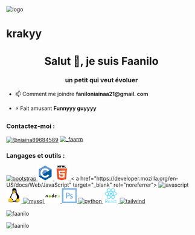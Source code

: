 ![logo](https://github.com/Faanilo/krakyy/blob/main/krakyy.png)
# krakyy
<h1 align="center">Salut 👋, je suis Faanilo</h1>
<h3 align="center">un petit qui veut évoluer</h3>

- 📫 Comment me joindre **faniloniainaa21@gmail. com**

- ⚡ Fait amusant **Funnyyy guyyyy**

<h3 align="left">Contactez-moi :</h3>
<p align="left">
<a href="https://twitter.com/ @niaina89684589" target="blank"><img align="center" src="https://raw.githubusercontent.com/rahuldkjain/github-profile-readme-generator/master/src/images/icons/Social/twitter .svg" alt="@niaina89684589" height="30" width="40" /></a>
<a href="https://instagram.com/_faarm" target="blank"><img align= "centre" src="https://raw.githubusercontent.com/rahuldkjain/github-profile-readme-generator/master/src/images/icons/Social/instagram.svg" alt="_faarm" height="30" largeur ="40" /></a>
</p>

<h3 align="left">Langages et outils :</h3>
<p align="left"> <a href="https://getbootstrap.com" target="_blank" rel="noreferrer"> <img src="https://raw.githubusercontent.com/devicons/devicon /master/icons/bootstrap/bootstrap-plain-wordmark.svg" alt="bootstrap" width="40" height="40"/> </a> <a href="https://www.cprogramming.com /" target="_blank" rel="noreferrer"> <img src="https://raw.githubusercontent.com/devicons/devicon/master/icons/c/c-original.svg" alt="c" largeur ="40" height="40"/> </a> <a href="https://www.w3.org/html/" target="_blank" rel="noreferrer"> <img src="https://raw.githubusercontent.com/devicons/devicon/master/icons/html5/html5-original-wordmark.svg" alt="html5" width="40" height="40"/> </a> < a href="https://developer.mozilla.org/en-US/docs/Web/JavaScript" target="_blank" rel="noreferrer"> <img src="https://raw.githubusercontent.com/ devicons/devicon/master/icons/javascript/javascript-original.svg" alt="javascript" width="40" height="40"/> </a> <a href="https://www.linux. org/" target="_blank" rel="noreferrer"> <img src="https://raw.githubusercontent.com/devicons/devicon/master/icons/linux/linux-original.svg" alt="linux" largeur="40"height="40"/> </a> <a href="https://www.mysql.com/" target="_blank" rel="noreferrer"> <img src="https://raw.githubusercontent .com/devicons/devicon/master/icons/mysql/mysql-original-wordmark.svg" alt="mysql" width="40" height="40"/> </a> <a href="https:/ /nodejs.org" target="_blank" rel="noreferrer"> <img src="https://raw.githubusercontent.com/devicons/devicon/master/icons/nodejs/nodejs-original-wordmark.svg" alt ="nodejs" width="40" height="40"/> </a> <a href="https://www.photoshop.com/en" target="_blank" rel="noreferrer"><img src="https://raw.githubusercontent.com/devicons/devicon/master/icons/photoshop/photoshop-line.svg" alt="photoshop" width="40" height="40"/> </ a> <a href="https://www.python.org" target="_blank" rel="noreferrer"> <img src="https://raw.githubusercontent.com/devicons/devicon/master/icons /python/python-original.svg" alt="python" width="40" height="40"/> </a> <a href="https://reactjs.org/" target="_blank" rel ="noreferrer"> <img src="https://raw.githubusercontent.com/devicons/devicon/master/icons/react/react-original-wordmark.svg" alt="réagir" width="40"height="40"/> </a> <a href="https://tailwindcss.com/" target="_blank" rel="noreferrer"> <img src="https://www.vectorlogo.zone /logos/tailwindcss/tailwindcss-icon.svg" alt="tailwind" width="40" height="40"/> </a> </p>

<p> <img align="center" src="https://github-readme-stats.vercel.app/api?username=faanilo&show_icons=true&locale=en" alt="faanilo" /></p>

<p><img align="center" src="https://github-readme-streak-stats.herokuapp.com/?user=faanilo&" alt="faanilo" /></p>
